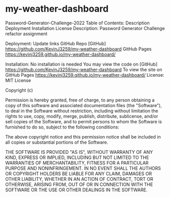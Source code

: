 # my-weather-dashboard
Password-Generator-Challenge-2022
Table of Contents:
Description
Deployment
Installation
License
Description:
Password Generator Challenge refactor assignment

Deployment:
Update links GitHub Repo [GitHub] https://github.com/KevinJ3259/my-weather-dashboard 
GitHub Pages https://kevinj3259.github.io/my-weather-dashboard/




Installation:
No installation is needed
You may view the code on [GitHub]  https://github.com/KevinJ3259/my-weather-dashboard 
To view the site on GitHub Pages https://kevinj3259.github.io/my-weather-dashboard/
License:
MIT License

Copyright (c)

Permission is hereby granted, free of charge, to any person obtaining a copy of this software and associated documentation files (the "Software"), to deal in the Software without restriction, including without limitation the rights to use, copy, modify, merge, publish, distribute, sublicense, and/or sell copies of the Software, and to permit persons to whom the Software is furnished to do so, subject to the following conditions:

The above copyright notice and this permission notice shall be included in all copies or substantial portions of the Software.

THE SOFTWARE IS PROVIDED "AS IS", WITHOUT WARRANTY OF ANY KIND, EXPRESS OR IMPLIED, INCLUDING BUT NOT LIMITED TO THE WARRANTIES OF MERCHANTABILITY, FITNESS FOR A PARTICULAR PURPOSE AND NONINFRINGEMENT. IN NO EVENT SHALL THE AUTHORS OR COPYRIGHT HOLDERS BE LIABLE FOR ANY CLAIM, DAMAGES OR OTHER LIABILITY, WHETHER IN AN ACTION OF CONTRACT, TORT OR OTHERWISE, ARISING FROM, OUT OF OR IN CONNECTION WITH THE SOFTWARE OR THE USE OR OTHER DEALINGS IN THE SOFTWARE.